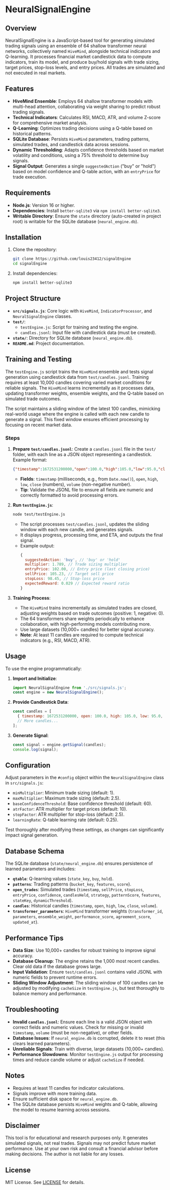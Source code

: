# NeuralSignalEngine

## Overview
NeuralSignalEngine is a JavaScript-based tool for generating simulated trading signals using an ensemble of 64 shallow transformer neural networks, collectively named `HiveMind`, alongside technical indicators and Q-learning. It processes financial market candlestick data to compute indicators, train its model, and produce buy/hold signals with trade sizing, target prices, stop-loss levels, and entry prices. All trades are simulated and not executed in real markets.

## Features
- **HiveMind Ensemble**: Employs 64 shallow transformer models with multi-head attention, collaborating via weight sharing to predict robust trading signals.
- **Technical Indicators**: Calculates RSI, MACD, ATR, and volume Z-score for comprehensive market analysis.
- **Q-Learning**: Optimizes trading decisions using a Q-table based on historical patterns.
- **SQLite Database**: Persists `HiveMind` parameters, trading patterns, simulated trades, and candlestick data across sessions.
- **Dynamic Thresholding**: Adapts confidence thresholds based on market volatility and conditions, using a 75% threshold to determine buy signals.
- **Signal Output**: Generates a single `suggestedAction` ("buy" or "hold") based on model confidence and Q-table action, with an `entryPrice` for trade execution.

## Requirements
- **Node.js**: Version 16 or higher.
- **Dependencies**: Install `better-sqlite3` via `npm install better-sqlite3`.
- **Writable Directory**: Ensure the `state` directory (auto-created in project root) is writable for the SQLite database (`neural_engine.db`).

## Installation
1. Clone the repository:
   ```bash
   git clone https://github.com/louis23412/signalEngine
   cd signalEngine
   ```
2. Install dependencies:
   ```bash
   npm install better-sqlite3
   ```

## Project Structure
- **`src/signals.js`**: Core logic with `HiveMind`, `IndicatorProcessor`, and `NeuralSignalEngine` classes.
- **`test/`**:
  - `testEngine.js`: Script for training and testing the engine.
  - `candles.jsonl`: Input file with candlestick data (must be created).
- **`state/`**: Directory for SQLite database (`neural_engine.db`).
- **`README.md`**: Project documentation.

## Training and Testing
The `testEngine.js` script trains the `HiveMind` ensemble and tests signal generation using candlestick data from `test/candles.jsonl`. Training requires at least 10,000 candles covering varied market conditions for reliable signals. The `HiveMind` learns incrementally as it processes data, updating transformer weights, ensemble weights, and the Q-table based on simulated trade outcomes.

The script maintains a sliding window of the latest 100 candles, mimicking real-world usage where the engine is called with each new candle to generate a signal. This fixed window ensures efficient processing by focusing on recent market data.

### Steps
1. **Prepare `test/candles.jsonl`**:
   Create a `candles.jsonl` file in the `test/` folder, with each line as a JSON object representing a candlestick. Example format:
   ```json
   {"timestamp":1672531200000,"open":100.0,"high":105.0,"low":95.0,"close":102.0,"volume":1000}
   ```
   - **Fields**: `timestamp` (milliseconds, e.g., from `Date.now()`), `open`, `high`, `low`, `close` (numbers), `volume` (non-negative number).
   - **Tip**: Validate the JSONL file to ensure all fields are numeric and correctly formatted to avoid processing errors.
2. **Run `testEngine.js`**:
   ```bash
   node test/testEngine.js
   ```
   - The script processes `test/candles.jsonl`, updates the sliding window with each new candle, and generates signals.
   - It displays progress, processing time, and ETA, and outputs the final signal.
   - Example output:
     ```javascript
     {
       suggestedAction: 'buy', // 'buy' or 'hold'
       multiplier: 1.789, // Trade sizing multiplier
       entryPrice: 102.00, // Entry price (last closing price)
       sellPrice: 105.23, // Target sell price
       stopLoss: 98.45, // Stop-loss price
       expectedReward: 0.029 // Expected reward ratio
     }
     ```

3. **Training Process**:
   - The `HiveMind` trains incrementally as simulated trades are closed, adjusting weights based on trade outcomes (positive: 1, negative: 0).
   - The 64 transformers share weights periodically to enhance collaboration, with high-performing models contributing more.
   - Use large datasets (10,000+ candles) for better signal accuracy.
   - **Note**: At least 11 candles are required to compute technical indicators (e.g., RSI, MACD, ATR).

## Usage
To use the engine programmatically:
1. **Import and Initialize**:
   ```javascript
   import NeuralSignalEngine from './src/signals.js';
   const engine = new NeuralSignalEngine();
   ```
2. **Provide Candlestick Data**:
   ```javascript
   const candles = [
     { timestamp: 1672531200000, open: 100.0, high: 105.0, low: 95.0, close: 102.0, volume: 1000 },
     // More candles...
   ];
   ```
3. **Generate Signal**:
   ```javascript
   const signal = engine.getSignal(candles);
   console.log(signal);
   ```

## Configuration
Adjust parameters in the `#config` object within the `NeuralSignalEngine` class in `src/signals.js`:
- `minMultiplier`: Minimum trade sizing (default: 1).
- `maxMultiplier`: Maximum trade sizing (default: 2.5).
- `baseConfidenceThreshold`: Base confidence threshold (default: 60).
- `atrFactor`: ATR multiplier for target prices (default: 10).
- `stopFactor`: ATR multiplier for stop-loss (default: 2.5).
- `learningRate`: Q-table learning rate (default: 0.25).

Test thoroughly after modifying these settings, as changes can significantly impact signal generation.

## Database Schema
The SQLite database (`state/neural_engine.db`) ensures persistence of learned parameters and includes:
- **`qtable`**: Q-learning values (`state_key`, `buy`, `hold`).
- **`patterns`**: Trading patterns (`bucket_key`, `features`, `score`).
- **`open_trades`**: Simulated trades (`timestamp`, `sellPrice`, `stopLoss`, `entryPrice`, `confidence`, `candlesHeld`, `strategy`, `patternScore`, `features`, `stateKey`, `dynamicThreshold`).
- **`candles`**: Historical candles (`timestamp`, `open`, `high`, `low`, `close`, `volume`).
- **`transformer_parameters`**: `HiveMind` transformer weights (`transformer_id`, `parameters`, `ensemble_weight`, `performance_score`, `agreement_score`, `updated_at`).

## Performance Tips
- **Data Size**: Use 10,000+ candles for robust training to improve signal accuracy.
- **Database Cleanup**: The engine retains the 1,000 most recent candles. Clear old data if the database grows large.
- **Input Validation**: Ensure `test/candles.jsonl` contains valid JSONL with numeric fields to prevent runtime errors.
- **Sliding Window Adjustment**: The sliding window of 100 candles can be adjusted by modifying `cacheSize` in `testEngine.js`, but test thoroughly to balance memory and performance.

## Troubleshooting
- **Invalid `candles.jsonl`**: Ensure each line is a valid JSON object with correct fields and numeric values. Check for missing or invalid `timestamp`, `volume` (must be non-negative), or other fields.
- **Database Issues**: If `neural_engine.db` is corrupted, delete it to reset (this clears learned parameters).
- **Unreliable Signals**: Train with diverse, large datasets (10,000+ candles).
- **Performance Slowdowns**: Monitor `testEngine.js` output for processing times and reduce candle volume or adjust `cacheSize` if needed.

## Notes
- Requires at least 11 candles for indicator calculations.
- Signals improve with more training data.
- Ensure sufficient disk space for `neural_engine.db`.
- The SQLite database persists `HiveMind` weights and Q-table, allowing the model to resume learning across sessions.

## Disclaimer
This tool is for educational and research purposes only. It generates simulated signals, not real trades. Signals may not predict future market performance. Use at your own risk and consult a financial advisor before making decisions. The author is not liable for any losses.

## License
MIT License. See [LICENSE](LICENSE) for details.